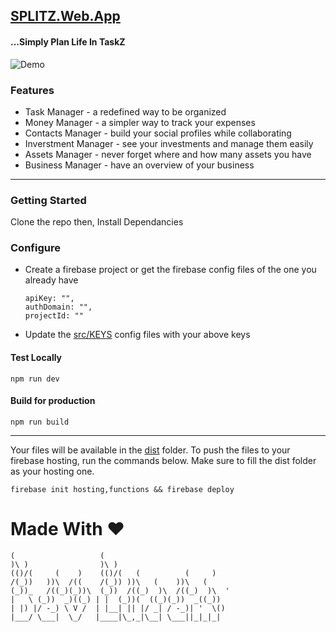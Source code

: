 ## [SPLITZ.Web.App](https://splitz.web.app) 
#### ...Simply Plan Life In TaskZ

![Demo](https://user-images.githubusercontent.com/22216995/187179502-039bbfbb-d437-4771-8d3c-01d988439804.png)

### Features
- Task Manager - a redefined way to be organized
- Money Manager - a simpler way to track your expenses
- Contacts Manager - build your social profiles while collaborating
- Inverstment Manager - see your investments and manage them easily
- Assets Manager - never forget where and how many assets you have
- Business Manager - have an overview of your business

---
### Getting Started
Clone the repo then,
Install Dependancies

### Configure
- Create a firebase project or get the firebase config files of the one you already have
    ```
    apiKey: "",
    authDomain: "",
    projectId: ""
   ```
- Update the [src/KEYS](./src/KEYS.js) config files with your above keys

#### Test Locally
`npm run dev`

#### Build for production
`npm run build`

---

Your files will be available in the [dist](./dist) folder.
To push the files to your firebase hosting, run the commands below. Make sure to fill the dist folder as your hosting one.

`firebase init hosting,functions && firebase deploy`

# Made With ♥
```
(                   (                            
)\ )                )\ )                         
(()/(     (    )    (()/(   (          (     )    
/(_))   ))\  /((    /(_)) ))\   (    ))\   (     
(_))_   /((_)(_))\  (_))  /((_)  )\  /((_)  )\  '
|   \ (_))  _)((_) | |  (_))(  ((_)(_))  _((_))  
| |) |/ -_) \ V /  | |__| || |/ _| / -_)| '  \()
|___/ \___|  \_/   |____|\_,_|\__| \___||_|_|_|  
```
